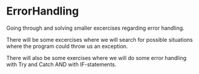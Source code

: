 # ErrorHandling
 Going through and solving smaller excercises regarding error handling.

There will be some excercises where we will search for possible situations where the program could throw us an exception.

There will also be some exercises where we will do some error handling with Try and Catch AND with IF-statements.
